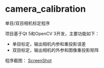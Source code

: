 # camera_calibration
单目/双目相机标定程序

项目基于Qt 5和OpenCV 3开发，主要功能如下：

* 单目标定，输出相机内参和重投影误差
* 双目标定，输出相机的外参和图像重投影矩阵

程序截图：
[ScreenShot](screenshot.jpg)